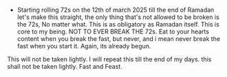 -  Starting rolling 72s on the 12th of march 2025 till the end of Ramadan
let's make this straight, the only thing that's not allowed to be broken is the 72s, No matter what. This is as obligatory as Ramadan itself. This is core to my being. NOT TO EVER BREAK THE 72s. Eat to your hearts content when you break the fast, but never, and i mean never break the fast when you start it. Again, its already begun. 

This will not be taken lightly. I will repeat this till the end of my days. this shall not be taken lightly. Fast and Feast. 